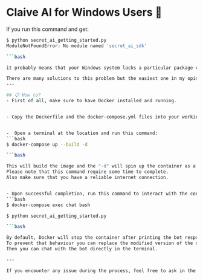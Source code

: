 # Claive AI for Windows Users 🤖  

If you run this command and get:
```bash
$ python secret_ai_getting_started.py
ModuleNotFoundError: No module named 'secret_ai_sdk'

```bash

it probably means that your Windows system lacks a particular package called "pkg-config".

There are many solutions to this problem but the easiest one in my opinion is to run the bot inside a Docker container.
---

## 📋 How to?
- First of all, make sure to have Docker installed and running.


- Copy the Dockerfile and the docker-compose.yml files into your working directory.


-  Open a terminal at the location and run this command:
```bash
$ docker-compose up --build -d

```bash

This will build the image and the "-d" will spin up the container as a daemon (basically it will be running in the background).
Please note that this command require some time to complete.
Also make sure that you have a reliable internet connection.


- Upon successful completion, run this command to interact with the container:
```bash
$ docker-compose exec chat bash

$ python secret_ai_getting_started.py

```bash

By default, Docker will stop the container after printing the bot response.
To prevent that behaviour you can replace the modified version of the secret_ai_getting_started.py file in your working directory.
Then you can chat with the bot directly in the terminal.

---

If you encounter any issue during the process, feel free to ask in the Secret Community group on Telegram.